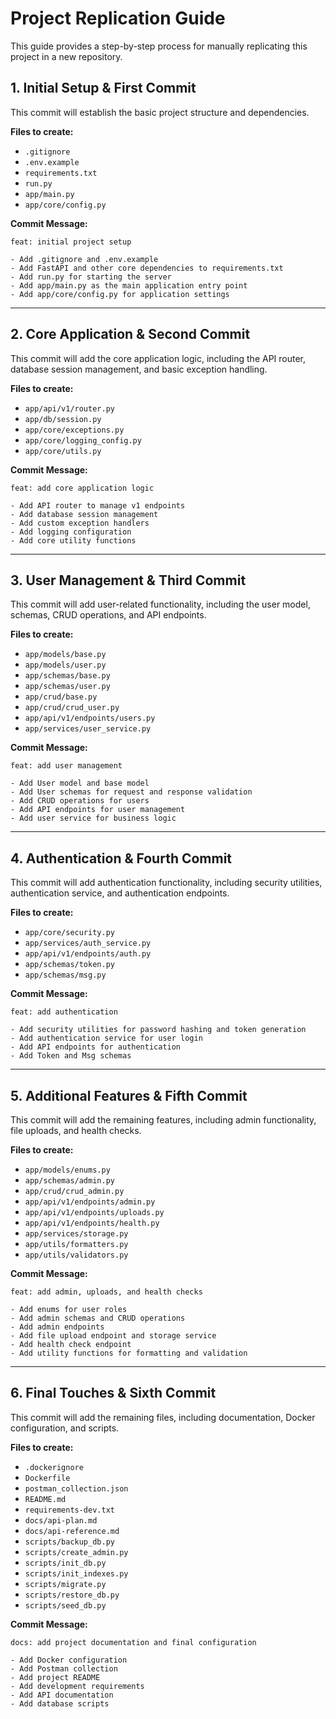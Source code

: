 # Project Replication Guide

This guide provides a step-by-step process for manually replicating this project in a new repository.

## 1. Initial Setup & First Commit

This commit will establish the basic project structure and dependencies.

**Files to create:**

*   `.gitignore`
*   `.env.example`
*   `requirements.txt`
*   `run.py`
*   `app/main.py`
*   `app/core/config.py`

**Commit Message:**

```
feat: initial project setup

- Add .gitignore and .env.example
- Add FastAPI and other core dependencies to requirements.txt
- Add run.py for starting the server
- Add app/main.py as the main application entry point
- Add app/core/config.py for application settings
```

---

## 2. Core Application & Second Commit

This commit will add the core application logic, including the API router, database session management, and basic exception handling.

**Files to create:**

*   `app/api/v1/router.py`
*   `app/db/session.py`
*   `app/core/exceptions.py`
*   `app/core/logging_config.py`
*   `app/core/utils.py`

**Commit Message:**

```
feat: add core application logic

- Add API router to manage v1 endpoints
- Add database session management
- Add custom exception handlers
- Add logging configuration
- Add core utility functions
```

---

## 3. User Management & Third Commit

This commit will add user-related functionality, including the user model, schemas, CRUD operations, and API endpoints.

**Files to create:**

*   `app/models/base.py`
*   `app/models/user.py`
*   `app/schemas/base.py`
*   `app/schemas/user.py`
*   `app/crud/base.py`
*   `app/crud/crud_user.py`
*   `app/api/v1/endpoints/users.py`
*   `app/services/user_service.py`

**Commit Message:**

```
feat: add user management

- Add User model and base model
- Add User schemas for request and response validation
- Add CRUD operations for users
- Add API endpoints for user management
- Add user service for business logic
```

---

## 4. Authentication & Fourth Commit

This commit will add authentication functionality, including security utilities, authentication service, and authentication endpoints.

**Files to create:**

*   `app/core/security.py`
*   `app/services/auth_service.py`
*   `app/api/v1/endpoints/auth.py`
*   `app/schemas/token.py`
*   `app/schemas/msg.py`

**Commit Message:**

```
feat: add authentication

- Add security utilities for password hashing and token generation
- Add authentication service for user login
- Add API endpoints for authentication
- Add Token and Msg schemas
```

---

## 5. Additional Features & Fifth Commit

This commit will add the remaining features, including admin functionality, file uploads, and health checks.

**Files to create:**

*   `app/models/enums.py`
*   `app/schemas/admin.py`
*   `app/crud/crud_admin.py`
*   `app/api/v1/endpoints/admin.py`
*   `app/api/v1/endpoints/uploads.py`
*   `app/api/v1/endpoints/health.py`
*   `app/services/storage.py`
*   `app/utils/formatters.py`
*   `app/utils/validators.py`

**Commit Message:**

```
feat: add admin, uploads, and health checks

- Add enums for user roles
- Add admin schemas and CRUD operations
- Add admin endpoints
- Add file upload endpoint and storage service
- Add health check endpoint
- Add utility functions for formatting and validation
```

---

## 6. Final Touches & Sixth Commit

This commit will add the remaining files, including documentation, Docker configuration, and scripts.

**Files to create:**

*   `.dockerignore`
*   `Dockerfile`
*   `postman_collection.json`
*   `README.md`
*   `requirements-dev.txt`
*   `docs/api-plan.md`
*   `docs/api-reference.md`
*   `scripts/backup_db.py`
*   `scripts/create_admin.py`
*   `scripts/init_db.py`
*   `scripts/init_indexes.py`
*   `scripts/migrate.py`
*   `scripts/restore_db.py`
*   `scripts/seed_db.py`

**Commit Message:**

```
docs: add project documentation and final configuration

- Add Docker configuration
- Add Postman collection
- Add project README
- Add development requirements
- Add API documentation
- Add database scripts
```